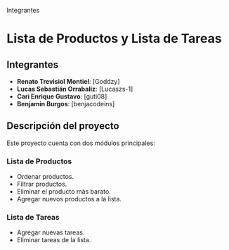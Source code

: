 Integrantes

# Lista de Productos y Lista de Tareas

## Integrantes

- **Renato Trevisiol Montiel**: [Goddzy]
- **Lucas Sebastián Orrabaliz**: [Lucaszs-1]
- **Cari Enrique Gustavo**: [guti08]
- **Benjamín Burgos**: [benjacodeins]

## Descripción del proyecto

Este proyecto cuenta con dos módulos principales:

### Lista de Productos
- Ordenar productos.
- Filtrar productos.
- Eliminar el producto más barato.
- Agregar nuevos productos a la lista.

### Lista de Tareas
- Agregar nuevas tareas.
- Eliminar tareas de la lista.
